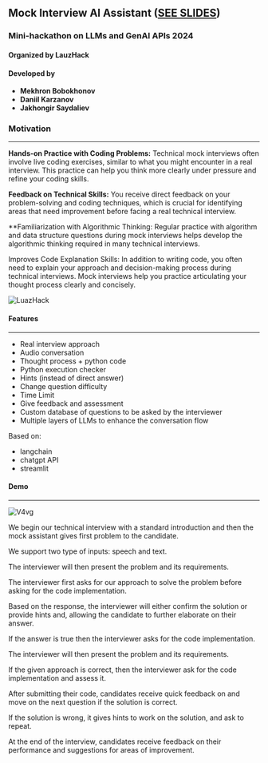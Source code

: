 ## Mock Interview AI Assistant  ([SEE SLIDES](https://www.canva.com/design/DAGC86z77Ng/8h3Uv15tNG-w4O-aDLlY7Q/view?utm_content=DAGC86z77Ng&utm_campaign=designshare&utm_medium=link&utm_source=editor))
### Mini-hackathon on LLMs and GenAI APIs 2024
#### Organized by LauzHack

#### Developed by
- **Mekhron Bobokhonov**
- **Daniil Karzanov**
- **Jakhongir Saydaliev**

### Motivation
---
**Hands-on Practice with Coding Problems:** Technical mock interviews often involve live coding exercises, similar to what you might encounter in a real interview. This practice can help you think more clearly under pressure and refine your coding skills. 

**Feedback on Technical Skills:** You receive direct feedback on your problem-solving and coding techniques, which is crucial for identifying areas that need improvement before facing a real technical interview.

**Familiarization with Algorithmic Thinking: Regular practice with algorithm and data structure questions during mock interviews helps develop the algorithmic thinking required in many technical interviews.

Improves Code Explanation Skills: In addition to writing code, you often need to explain your approach and decision-making process during technical interviews. Mock interviews help you practice articulating your thought process clearly and concisely.

![LuazHack](https://github.com/BMehron/MockMaster_v1/assets/49778314/c39a8a3c-628d-4b3e-94a8-dc8782e86146)

#### Features
---
- Real interview approach
- Audio conversation
- Thought process + python code
- Python execution checker
- Hints (instead of direct answer)
- Change question difficulty
- Time Limit
- Give feedback and assessment
- Custom database of questions to be asked by the interviewer
- Multiple layers of LLMs to enhance the conversation flow

Based on:
- langchain
- chatgpt API
- streamlit

#### Demo
---

![V4vg](https://github.com/BMehron/MockMaster_v1/assets/49778314/dbcbe726-cb5b-4bda-80f7-60fc6706fe0f)


We begin our technical interview with a standard introduction and then the mock assistant gives first problem to the candidate.

We support two type of inputs: speech and text.

The interviewer will then present the problem and its requirements. 

The interviewer first asks for our approach to solve the problem before asking for the code implementation.

Based on the response, the interviewer will either confirm the solution or provide hints and, allowing the candidate to further elaborate on their answer.

If the answer is true then the interviewer asks for the code implementation.


The interviewer will then present the problem and its requirements. 

If the given approach is correct, then the interviewer ask for the code implementation and assess it.


After submitting their code, candidates receive quick feedback on and move on the next question if the solution is correct.


If the solution is wrong, it gives hints to work on the solution, and ask to repeat.

At the end of the interview, candidates receive feedback on their performance and suggestions for areas of improvement.
